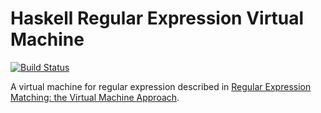 # Haskell Regular Expression Virtual Machine
[![Build Status](https://travis-ci.org/czchen/haskell-regular-expression-virtual-machine.svg?branch=master)](https://travis-ci.org/czchen/haskell-regular-expression-virtual-machine)

A virtual machine for regular expression described in [Regular Expression Matching: the Virtual Machine Approach](http://swtch.com/~rsc/regexp/regexp2.html).
